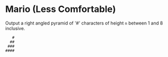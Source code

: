 # Mario (Less Comfortable)

Output a right angled pyramid of '#' characters of height `n` between 1 and 8
inclusive.

```
   #
  ##
 ###
####
```
